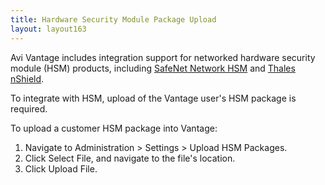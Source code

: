 ```yaml
---
title: Hardware Security Module Package Upload
layout: layout163
---
```

Avi Vantage includes integration support for networked hardware security module (HSM) products, including <a href="{% vpath %}//avi-vantage-integration-with-safenet-network-hsm">SafeNet Network HSM</a> and <a href="{% vpath %}/thales-nshield-integration-2">Thales nShield</a>.

To integrate with HSM, upload of the Vantage user's HSM package is required.

To upload a customer HSM package into Vantage:
<ol> 
 <li>Navigate to Administration &gt; Settings &gt; Upload HSM Packages.</li> 
 <li>Click Select File, and navigate to the file's location.</li> 
 <li>Click Upload File.</li> 
</ol> 